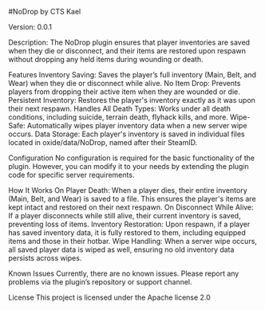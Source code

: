 #NoDrop by CTS Kael

Version: 0.0.1

Description: The NoDrop plugin ensures that player inventories are saved when they die or disconnect, and their items are restored upon respawn without dropping any held items during wounding or death.

Features
Inventory Saving: Saves the player’s full inventory (Main, Belt, and Wear) when they die or disconnect while alive.
No Item Drop: Prevents players from dropping their active item when they are wounded or die.
Persistent Inventory: Restores the player's inventory exactly as it was upon their next respawn.
Handles All Death Types: Works under all death conditions, including suicide, terrain death, flyhack kills, and more.
Wipe-Safe: Automatically wipes player inventory data when a new server wipe occurs.
Data Storage: Each player's inventory is saved in individual files located in oxide/data/NoDrop, named after their SteamID.

Configuration
No configuration is required for the basic functionality of the plugin. However, you can modify it to your needs by extending the plugin code for specific server requirements.

How It Works
On Player Death: When a player dies, their entire inventory (Main, Belt, and Wear) is saved to a file. This ensures the player's items are kept intact and restored on their next respawn.
On Disconnect While Alive: If a player disconnects while still alive, their current inventory is saved, preventing loss of items.
Inventory Restoration: Upon respawn, if a player has saved inventory data, it is fully restored to them, including equipped items and those in their hotbar.
Wipe Handling: When a server wipe occurs, all saved player data is wiped as well, ensuring no old inventory data persists across wipes.

Known Issues
Currently, there are no known issues. Please report any problems via the plugin’s repository or support channel.

License
This project is licensed under the Apache license 2.0
